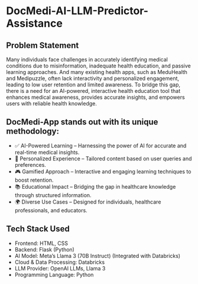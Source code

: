 ﻿# DocMedi-AI-LLM-Predictor-Assistance

## Problem Statement
Many individuals face challenges in accurately identifying medical conditions due to misinformation, inadequate health education, and passive learning approaches.
And many existing health apps, such as MeduHealth and Medipuzzle, often lack interactivity and personalized engagement, leading to low user retention and limited awareness.
To bridge this gap, there is a need for an AI-powered, interactive health education tool that enhances medical awareness, provides accurate insights, and empowers users with reliable health knowledge.

## DocMedi-App stands out with its unique methodology:

- ✅ AI-Powered Learning – Harnessing the power of AI for accurate and real-time medical insights.
- 👤 Personalized Experience – Tailored content based on user queries and preferences.
- 🎮 Gamified Approach – Interactive and engaging learning techniques to boost retention.
- 📚 Educational Impact – Bridging the gap in healthcare knowledge through structured information.
- 🌍 Diverse Use Cases – Designed for individuals, healthcare professionals, and educators.

## Tech Stack Used
- Frontend: HTML, CSS
- Backend: Flask (Python)
- AI Model: Meta’s Llama 3 (70B Instruct) (Integrated with Databricks)
- Cloud & Data Processing: Databricks
- LLM Provider: OpenAI LLMs, Llama 3
- Programming Language: Python
